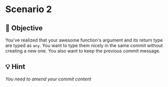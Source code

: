 # Scenario 2

## 🏁 Objective

You've realized that your awesome function's argument and its return type are
typed as `any`. You want to type them nicely in the same commit without creating
a new one. You also want to keep the previous commit message.

## 💡 Hint

_You need to amend your commit content_
